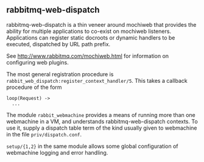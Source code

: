rabbitmq-web-dispatch
---------------------

rabbitmq-web-dispatch is a thin veneer around mochiweb that provides the
ability for multiple applications to co-exist on mochiweb
listeners. Applications can register static docroots or dynamic
handlers to be executed, dispatched by URL path prefix.

See http://www.rabbitmq.com/mochiweb.html for information on
configuring web plugins.

The most general registration procedure is
`rabbit_web_dispatch:register_context_handler/5`. This takes a callback
procedure of the form

    loop(Request) ->
      ...

The module `rabbit_webmachine` provides a means of running more than
one webmachine in a VM, and understands rabbitmq-web-dispatch contexts. To
use it, supply a dispatch table term of the kind usually given to
webmachine in the file `priv/dispatch.conf`.

`setup/{1,2}` in the same module allows some global configuration of
webmachine logging and error handling.
